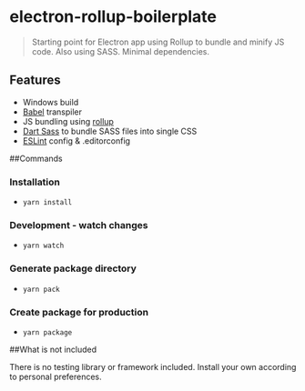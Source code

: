 # electron-rollup-boilerplate

> Starting point for Electron app using Rollup to bundle and minify JS code. Also using SASS. Minimal dependencies.

## Features

- Windows build
- [Babel](https://babeljs.io) transpiler
- JS bundling using [rollup](https://rollupjs.org)
- [Dart Sass](https://github.com/sass/dart-sass) to bundle SASS files into single CSS
- [ESLint](https://eslint.org) config & .editorconfig

##Commands

### Installation

- `yarn install`

### Development - watch changes

- `yarn watch`

### Generate package directory

- `yarn pack`

### Create package for production

- `yarn package`

##What is not included

There is no testing library or framework included. Install your own according to personal preferences.
